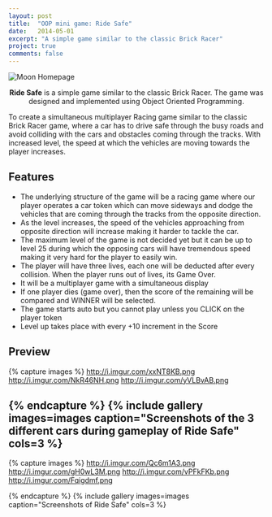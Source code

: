 ```yaml
---
layout: post
title:  "OOP mini game: Ride Safe"
date:   2014-05-01
excerpt: "A simple game similar to the classic Brick Racer"
project: true
comments: false
---
```


![Moon Homepage](http://i.imgur.com/xxNT8KB.png) 
    
<center><b>Ride Safe</b> is a simple game similar to the classic Brick Racer. The game was designed and implemented using Object Oriented Programming. </center> 
 
 To create a simultaneous multiplayer Racing game similar to the classic Brick Racer game, where a car has to drive safe through the busy roads and avoid colliding with the cars and obstacles coming through the tracks. With increased level, the speed at which the vehicles are moving towards the player increases.

## Features
* The underlying structure of the game will be a racing game where our player operates a car token which can move sideways and dodge the vehicles that are coming through the tracks from the opposite direction.
* As the level increases, the speed of the vehicles approaching from opposite direction will increase making it harder to tackle the car.
* The maximum level of the game is not decided yet but it can be up to level 25 during which the opposing cars will have tremendous speed making it very hard for the player to easily win.
* The player will have three lives, each one will be deducted after every collision. When the player runs out of lives, its Game Over.
* It will be a multiplayer game with a simultaneous display  
* If one player dies (game over), then the score of the remaining will be compared and WINNER will be selected.
* The game starts auto but you cannot play unless you CLICK on the player token
* Level up takes place with every +10 increment in the Score

## Preview

{% capture images %}
	http://i.imgur.com/xxNT8KB.png
	http://i.imgur.com/NkR46NH.png
    http://i.imgur.com/yVLBvAB.png

{% endcapture %}
{% include gallery images=images caption="Screenshots of the 3 different cars during gameplay of Ride Safe" cols=3 %}
---

{% capture images %}
  http://i.imgur.com/Qc6m1A3.png
  http://i.imgur.com/gH0wL3M.png
  http://i.imgur.com/vPFkFKb.png
  http://i.imgur.com/Fqigdmf.png
  
{% endcapture %}
{% include gallery images=images caption="Screenshots of Ride Safe" cols=3 %}      
          

